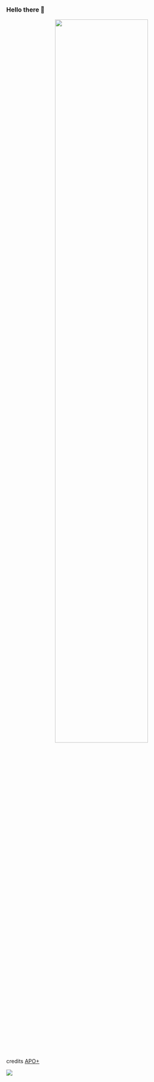 ### Hello there 👋
<p align="center" width="100%">
    <img width="70%" src="https://img.gifmagazine.net/gifmagazine/000coverimg/images/2388/medium.gif">
</p>
credits <a href="https://twitter.com/apostrophe_dot">APO+</a>

<!--Linktree when I finish it
<p align="center" width="10%">
    <a href="#"><img src="https://img.shields.io/badge/linktree-39E09B?style=for-the-badge&logo=linktree&logoColor=white"/></a>
</p>-->

<p align="left">
<img src="https://metrics.lecoq.io/the4rcanist?template=classic&fortune=1&base=header%2C%20activity%2C%20community%2C%20repositories%2C%20metadata&base.indepth=false&base.hireable=false&fortune=false&config.timezone=America%2FSao_Paulo"/>
    </p>

    

